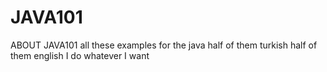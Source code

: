 # JAVA101
ABOUT JAVA101
all these examples for the java
half of them turkish
half of them english
I do whatever I want 
